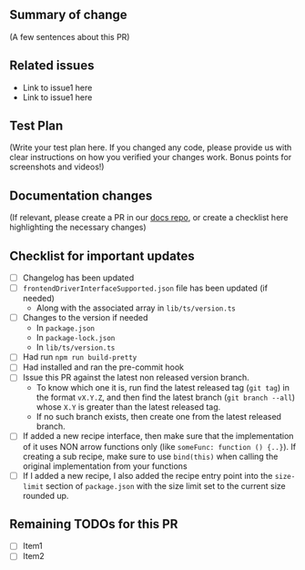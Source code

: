 ## Summary of change

(A few sentences about this PR)

## Related issues

-   Link to issue1 here
-   Link to issue1 here

## Test Plan

(Write your test plan here. If you changed any code, please provide us with clear instructions on how you verified your changes work. Bonus points for screenshots and videos!)

## Documentation changes

(If relevant, please create a PR in our [docs repo](https://github.com/supertokens/docs), or create a checklist here highlighting the necessary changes)

## Checklist for important updates

-   [ ] Changelog has been updated
-   [ ] `frontendDriverInterfaceSupported.json` file has been updated (if needed)
    -   Along with the associated array in `lib/ts/version.ts`
-   [ ] Changes to the version if needed
    -   In `package.json`
    -   In `package-lock.json`
    -   In `lib/ts/version.ts`
-   [ ] Had run `npm run build-pretty`
-   [ ] Had installed and ran the pre-commit hook
-   [ ] Issue this PR against the latest non released version branch.
    -   To know which one it is, run find the latest released tag (`git tag`) in the format `vX.Y.Z`, and then find the latest branch (`git branch --all`) whose `X.Y` is greater than the latest released tag.
    -   If no such branch exists, then create one from the latest released branch.
-   [ ] If added a new recipe interface, then make sure that the implementation of it uses NON arrow functions only (like `someFunc: function () {..}`). If creating a sub recipe, make sure to use `bind(this)` when calling the original implementation from your functions
-   [ ] If I added a new recipe, I also added the recipe entry point into the `size-limit` section of `package.json` with the size limit set to the current size rounded up.

## Remaining TODOs for this PR

-   [ ] Item1
-   [ ] Item2
